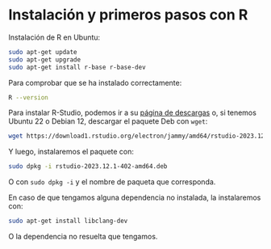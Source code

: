 # Instalación y primeros pasos con R


Instalación de R en Ubuntu:

``` sh
sudo apt-get update
sudo apt-get upgrade
sudo apt-get install r-base r-base-dev
```

Para comprobar que se ha instalado correctamente:

``` sh
R --version
```

Para instalar R-Studio, podemos ir a su [página de descargas](https://posit.co/download/rstudio-desktop/) o, si tenemos Ubuntu 22 o Debian 12, descargar el paquete Deb con `wget`:

``` sh
wget https://download1.rstudio.org/electron/jammy/amd64/rstudio-2023.12.1-402-amd64.deb
```

Y luego, instalaremos el paquete con:

``` sh
sudo dpkg -i rstudio-2023.12.1-402-amd64.deb
```

O con `sudo dpkg -i` y el nombre de paqueta que corresponda.


En caso de que tengamos alguna dependencia no instalada, la instalaremos con:

``` sh
sudo apt-get install libclang-dev
```

O la dependencia no resuelta que tengamos. 
